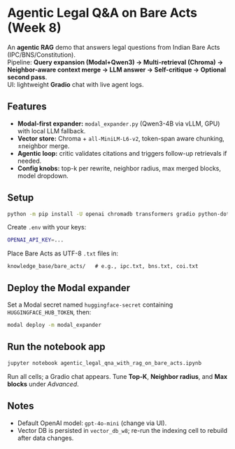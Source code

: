 # Agentic Legal Q&A on Bare Acts (Week 8)

An **agentic RAG** demo that answers legal questions from Indian Bare Acts (IPC/BNS/Constitution).  
Pipeline: **Query expansion (Modal+Qwen3) → Multi-retrieval (Chroma) → Neighbor-aware context merge → LLM answer → Self-critique → Optional second pass**.  
UI: lightweight **Gradio** chat with live agent logs.

## Features
- **Modal-first expander:** `modal_expander.py` (Qwen3-4B via vLLM, GPU) with local LLM fallback.
- **Vector store:** Chroma + `all-MiniLM-L6-v2`, token-span aware chunking, ±neighbor merge.
- **Agentic loop:** critic validates citations and triggers follow-up retrievals if needed.
- **Config knobs:** top-k per rewrite, neighbor radius, max merged blocks, model dropdown.

## Setup
```bash
python -m pip install -U openai chromadb transformers gradio python-dotenv modal
````

Create `.env` with your keys:

```bash
OPENAI_API_KEY=...
```

Place Bare Acts as UTF-8 `.txt` files in:

```
knowledge_base/bare_acts/   # e.g., ipc.txt, bns.txt, coi.txt
```

## Deploy the Modal expander

Set a Modal secret named `huggingface-secret` containing `HUGGINGFACE_HUB_TOKEN`, then:

```bash
modal deploy -m modal_expander
```

## Run the notebook app

```bash
jupyter notebook agentic_legal_qna_with_rag_on_bare_acts.ipynb
```

Run all cells; a Gradio chat appears. Tune **Top-K**, **Neighbor radius**, and **Max blocks** under *Advanced*.

## Notes

* Default OpenAI model: `gpt-4o-mini` (change via UI).
* Vector DB is persisted in `vector_db_w8`; re-run the indexing cell to rebuild after data changes.